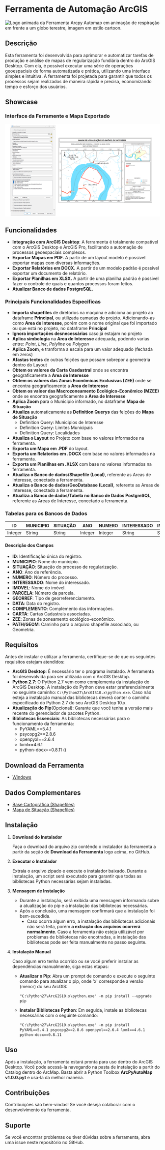 # Ferramenta de Automação ArcGIS
![Logo animada da Ferramenta Arcpy Automap em animação de respiração em frente a um globo terestre, imagem em estilo cartoon.](https://github.com/DesignerDjalma/ArcpyAutoMap/blob/main/doc/arcpyautomap.gif)
## Descrição

Esta ferramenta foi desenvolvida para aprimorar e automatizar tarefas de produção e análise de mapas de regularização fundiária dentro do ArcGIS Desktop. Com ela, é possível executar uma série de operações geoespaciais de forma automatizada e prática, utilizando uma interface simples e intuitiva. A ferramenta foi projetada para garantir que todos os processos sejam realizados de maneira rápida e precisa, economizando tempo e esforço dos usuários.  

## Showcase

### Interface da Ferramente e Mapa Exportado

![Imagem ilustrando a Interface da Ferramente e Mapa Exportado](https://github.com/DesignerDjalma/ArcpyAutoMap/blob/main/doc/show_case.png) 

## Funcionalidades
- **Integração com ArcGIS Desktop**: A ferramenta é totalmente compatível com o ArcGIS Desktop e ArcGIS Pro, facilitando a automação de processos geoespaciais complexos.
- **Exportar Mapas em PDF.** A partir de um layout modelo é possível exportar mapas com diversas informações.
- **Exportar Relatórios em DOCX.** A partir de um modelo padrão é possivel exportar um documento de relatório.
- **Exportar Planilhas em XLSX.** A partir de uma planilha padrão é possivel fazer o controle de quais e quantos processos foram feitos.
- **Atualizar Banco de dados PostgreSQL.**

### Principais Funcionalidades Especificas
- **Importa shapefiles** de diretorios na maquina e adiciona ao projeto ao dataframe **Principal**, ou utilizada camadas do projeto. Adicionando-as como **Area de Interesse**, porém com o nome original que foi importado ou que está no projeto, no dataframe **Principal**
- **Ignora importações desnecessárias** caso já estajam no projeto
- **Aplica simbologia** na **Area de Interesse** adequada, podendo varias entre: _Point_, _Line_, _Polyline_ ou _Polygon_
- **Aplica Zoom**, e tranforma a escala para um valor adequado (fechada em zeros)
- **Afastas textos** de outras feições que possam sobrepor a geometria dentro do Layout
- **Obtem os valores da Carta Casdastral** onde se encontra geograficamente a **Area de Interesse**
- **Obtem os valores das Zonas Econômicas Exclusivas (ZEE)** onde se encontra geograficamente a **Area de Interesse**
- **Obtem os valoer das Macrozoneamento Ecológico-Econômico (MZEE)** onde se encontra geograficamente a **Area de Interesse**
- **Aplica Zoom** para o Municipio informado, no dataframe **Mapa de Situação**
- **Atualiza** automaticamente as **Definition Querys** das feições do **Mapa de Situação**
    - Definition Query: Municipios de Interesse
    - Definition Query: Limites Municipais
    - Definition Query: Localidades
- **Atualiza o Layout** no Projeto com base no valores informados na ferramenta.
- **Exporta um Mapa em .PDF** do layout.
- **Exporta um Relatorios em .DOCX** com base no valores informados na ferramenta.
- **Exporta um Planilhas em .XLSX** com base no valores informados na ferramenta.
- **Atualiza o Banco de dados/Shapefile (Local)**, referente as Areas de Interesse, conectado a ferramenta.
- **Atualiza o Banco de dados/GeoDatabase (Local)**, referente as Areas de Interesse,  conectado a ferramenta.
- **Atualiza a Banco de dados/Tabela no Banco de Dados PostgreSQL**, referente as Areas de Interesse, conectado a ferramenta.

### Tabelas para os Bancos de Dados

| ID | MUNICIPIO | SITUAÇÃO | ANO | NUMERO  | INTERESSADO     | IMOVEL     | PARCELA | GEORREF   | DATA       | COMPLEMENTO | CARTA         | ZEE                 | PATH/GEOM    |
|----|-----------|----------|-----|---------|-----------------|------------|---------|-----------|------------|-------------|---------------|---------------------|--------------|
| Integer  | String | String | Integer | Integer | String | String | Integer       | String | Date | String | String | String | String |

#### Descrição dos Campos

- **ID**: Identificação única do registro.
- **MUNICIPIO**: Nome do município.
- **SITUAÇÃO**: Situação do processo de regularização.
- **ANO**: Ano de referência.
- **NUMERO**: Número do processo.
- **INTERESSADO**: Nome do interessado.
- **IMOVEL**: Nome do imóvel.
- **PARCELA**: Número da parcela.
- **GEORREF**: Tipo de georreferenciamento.
- **DATA**: Data do registro.
- **COMPLEMENTO**: Complemento das informações.
- **CARTA**: Cartas Cadastrais associadas.
- **ZEE**: Zonas de zoneamento ecológico-econômico.
- **PATH/GEOM**: Caminho para o arquivo shapefile associado, ou Geometria.

## Requisitos

Antes de instalar e utilizar a ferramenta, certifique-se de que os seguintes requisitos estejam atendidos:

- **ArcGIS Desktop**: É necessário ter o programa instalado. A ferramenta foi desenvolvida para ser utilizada com o ArcGIS Desktop.
- **Python 2.7**: O Python 2.7 vem como complementa da instalação do ArcGIS Desktop. A instalação do Python deve estar preferencialmente no seguinte caminho: `C:\Python27\ArcGIS10.x\python.exe`. Caso não esteja a instalação manual das bibliotecas deverá conter o caminho especificado do Python 2.7 do seu ArcGIS Desktop 10.x.
- **Atualização do Pip**(Opcional): Garante que você tenha a versão mais recente do gerenciador de pacotes Python.
- **Bibliotecas Essenciais**: As bibliotecas necessárias para o funcionamento da ferramenta:
  - PyYAML==5.4.1
  - psycopg2==2.8.6
  - openpyxl==2.6.4
  - lxml==4.6.1
  - python-docx==0.8.11 ()


## Download da Ferramenta

 - [Windows](doc/windows.md)

## Dados Complementares

- [Base Cartográfica (Shapefiles)](https://drive.google.com/file/d/1o3J3j2Df0bAiNAglx-w_cARaeKUOU5l6/view?usp=drive_link)
- [Mapa de Situação (Shapefiles)](https://drive.google.com/file/d/1qFUI4bz6wsqGchw2QcpXubJYvnBwL49Z/view?usp=drive_link)

## Instalação

1. **Download do Instalador**

   Faça o download do arquivo zip conténdo o instalador da ferramenta a partir da seção de **Download da Ferramenta** logo acima, no GitHub. 

2. **Executar o Instalador**

   Extraia o arquivo zipado e execute o instalador baixado. Durante a instalação, um script será executado para garantir que todas as bibliotecas Python necessárias sejam instaladas.

3. **Mensagem de Instalação**

   - Durante a instalação, será exibida uma mensagem informando sobre a atualização do pip e a instalação das bibliotecas necessárias.
   - Após a conclusão, uma mensagem confirmará que a instalação foi bem-sucedida.
       - Caso ocorra algum erro, a instalação das bibliotecas adicionais não será feita, porém **a extração dos arquivos ocorrerá normalmente**. Caso a ferramenta não esteja utilizável por problemas de bibliotecas não encotradas, a instalação das bibliotecas pode ser feita manualmente no passo seguinte.

4. **Instalação Manual**

   Caso algum erro tenha ocorrido ou se você preferir instalar as dependências manualmente, siga estas etapas:

   - **Atualizar o Pip**:
     Abra um prompt de comando e execute o seguinte comando para atualizar o pip, onde 'x' corresponde a versão (menor) do seu ArcGIS:
     ```shell
     "C:\Python27\ArcGIS10.x\python.exe" -m pip install --upgrade pip
     ```

   - **Instalar Bibliotecas Python**:
     Em seguida, instale as bibliotecas necessárias com o seguinte comando:
     ```shell
     "C:\Python27\ArcGIS10.x\python.exe" -m pip install PyYAML==5.4.1 psycopg2==2.8.6 openpyxl==2.6.4 lxml==4.6.1 python-docx==0.8.11
     ```

## Uso

Após a instalação, a ferramenta estará pronta para uso dentro do ArcGIS Desktop. Você pode acessá-la navegando na pasta de instalação a partir do Catalog dentro do ArcMap. Basta abrir a Python Toolbox **ArcPyAutoMap v1.0.0.pyt** e usa-la da melhor maneira.

## Contribuições

Contribuições são bem-vindas! Se você deseja colaborar com o desenvolvimento da ferramenta.

## Suporte

Se você encontrar problemas ou tiver dúvidas sobre a ferramenta, abra uma issue neste repositório no GitHub.
